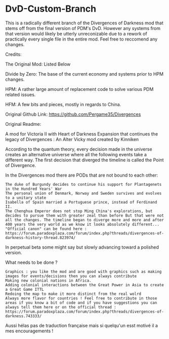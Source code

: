 # DvD-Custom-Branch
This is a radically different branch of the Divergences of Darkness mod that stems off from the final version of PDM's DvD. However any systems from that version would likely be utterly unreconizable due to a rework of practically every single file in the entire mod. Feel free to reccomend any changes.


Credits:

The Original Mod: Listed Below

Divide by Zero: The base of the current economy and systems prior to HPM changes.

HPM: A rather large amount of replacement code to solve various PDM related issues.

HFM: A few bits and pieces, mostly in regards to China.



Original Github Link: https://github.com/Pergame35/Divergences

Original Readme:

A mod for Victoria II with Heart of Darkness Expansion that continues the legacy of Divergences : An Alter Vicky mod created by Kinniken

According to the quantum theory, every decision made in the universe creates an alternative universe where all the following events take a different way. The first decision that diverged the timeline is called the Point of Divergence.

In the Divergences mod there are PODs that are not bound to each other:

    The duke of Burgundy decides to continue his support for Plantagenets in the Hundred Years' War
    The personal union of Denmark, Norway and Sweden survives and evolves to a unitary state
    Isabella of Spain married a Portuguese prince, instead of Ferdinand II.
    The Chenghua Emperor does not stop Ming China's explorations, but decides to pursue them with greater zeal than before But that were not all the changes. The timeline began to diverge more and more and after 400 years the very world as we know it looks absolutely different... "Official canon" can be found here : https://forum.paradoxplaza.com/forum/index.php?threads/divergences-of-darkness-history-thread.823974/

In perpetual beta some might say but slowly advancing toward a polished version.

What needs to be done ?

    Graphics : you like the mod and are good with graphics such as making images for events/decisions then you can always contribute
    Making new colonial nations in Africa.
    Adding colonial interactions between the Great Power in Asia to create a Great Game ITTL
    Redoing the map to make it more distinct from the real wolrd
    Always more flavor for countries ! Feel free to contribute in those areas if you know a bit of code and if you have suggestions you can always tell them here or on the official thread : https://forum.paradoxplaza.com/forum/index.php?threads/divergences-of-darkness.743333/

Aussi hélas pas de traduction française mais si quelqu'un esst motivé il a mes encouragements !

